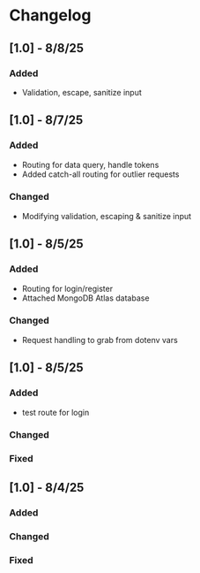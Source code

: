 # Changelog

## [1.0] - 8/8/25

### Added
- Validation, escape, sanitize input

## [1.0] - 8/7/25

### Added
- Routing for data query, handle tokens
- Added catch-all routing for outlier requests

### Changed
- Modifying validation, escaping & sanitize input

## [1.0] - 8/5/25

### Added
- Routing for login/register
- Attached MongoDB Atlas database

### Changed
- Request handling to grab from dotenv vars

## [1.0] - 8/5/25

### Added
- test route for login

### Changed

### Fixed

## [1.0] - 8/4/25

### Added

### Changed

### Fixed